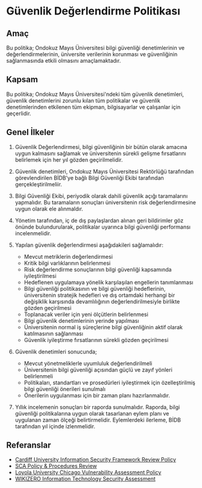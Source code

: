 Güvenlik Değerlendirme Politikası
=================================

Amaç
----

Bu politika; Ondokuz Mayıs Üniversitesi bilgi güvenliği denetimlerinin ve
değerlendirmelerinin, üniversite verilerinin korunması ve güvenliğinin
sağlanmasında etkili olmasını amaçlamaktadır.

Kapsam
------

Bu politika; Ondokuz Mayıs Üniversitesi'ndeki tüm güvenlik denetimleri, güvenlik
denetimlerini zorunlu kılan tüm politikalar ve güvenlik denetimlerinden
etkilenen tüm ekipman, bilgisayarlar ve çalışanlar için geçerlidir.

Genel İlkeler
-------------

1. Güvenlik Değerlendirmesi, bilgi güvenliğinin bir bütün olarak amacına uygun
   kalmasını sağlamak ve üniversitenin sürekli gelişme fırsatlarını belirlemek
   için her yıl gözden geçirilmelidir.

1. Güvenlik denetimleri, Ondokuz Mayıs Üniversitesi Rektörlüğü tarafından
   görevlendirilen BİDB'ye bağlı Bilgi Güvenliği Ekibi tarafından
   gerçekleştirilmeliir.

1. Bilgi Güvenliği Ekibi, periyodik olarak dahili güvenlik açığı taramalarını
   yapmalıdır. Bu taramaların sonuçları üniversitenin risk değerlendirmesine
   uygun olarak ele alınmaldır.

1. Yönetim tarafından, iç de dış paylaşlardan alınan geri bildirimler göz önünde
   bulundurularak, politikalar uyarınca bilgi güvenliği performansı
   incelenmelidir.

1. Yapılan güvenlik değerlendirmesi aşağıdakileri sağlamalıdır:

   - Mevcut metriklerin değerlendirmesi
   - Kritik bilgi varlıklarının belirlenmesi
   - Risk değerlendirme sonuçlarının bilgi güvenliği kapsamında iyileştirilmesi
   - Hedeflenen uygulamaya yönelik karşılaşılan engellerin tanımlanması
   - Bilgi güvenliği politikasının ve bilgi güvenliği hedeflerinin,
     üniversitenin stratejik hedefleri ve dış ortamdaki herhangi bir değişiklik
     karşısında devamlılığının değerlendirilmesiyle birlikte gözden geçirilmesi
   - Toplanacak veriler için yeni ölçütlerin belirlenmesi
   - Bilgi güvenlik denetimlerinin yerinde yapılması
   - Üniversitenin normal iş süreçlerine bilgi güvenliğinin aktif olarak
     katılmasının sağlanması
   - Güvenlik iyileştirme fırsatlarının sürekli gözden geçirilmesi

1. Güvenlik denetimleri sonucunda;

   - Mevcut yönetmeliklerle uyumluluk değerlendirilmeli
   - Üniversitenin bilgi güvenliği açısından güçlü ve zayıf yönleri belirlenmeli
   - Politikaları, standartları ve prosedürleri iyileştirmek için
     özelleştirilmiş bilgi güvenliği önerileri sunulmalı
   - Önerilerin uygulanması için bir zaman planı hazırlanmalıdır.

1. Yıllık incelemenin sonuçları bir raporda sunulmalıdır. Raporda, bilgi
   güvenliği politikalarına uygun olarak tasarlanan eylem planı ve uygulanan
   zaman ölçeği belirtirmelidir. Eylemlerdeki ilerleme, BİDB tarafından yıl
   içinde izlenmelidir.

Referanslar
----------

- [Cardiff University Information Security Framework Review Policy](http://sites.cardiff.ac.uk/isf/policies/information-security-framework-review-policy-2/)
- [SCA Policy & Procedures Review](http://www.scasecurity.com/policy-and-procedures-review/)
- [Loyola University Chicago Vulnerability Assessment Policy](https://www.luc.edu/its/itspoliciesguidelines/vulnerability_assessment_policy_.shtml)
- [WIKIZERO Information Technology Security Assessment](http://www.wikizero.org/index.php?q=aHR0cHM6Ly9lbi53aWtpcGVkaWEub3JnL3dpa2kvSW5mb3JtYXRpb25fVGVjaG5vbG9neV9TZWN1cml0eV9Bc3Nlc3NtZW50)